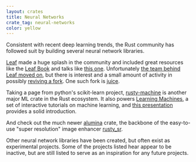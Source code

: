 ```yaml
---
layout: crates
title: Neural Networks
crate_tag: neural-networks
color: yellow
---
```


Consistent with recent deep learning trends,
the Rust community has followed suit by building several neural network libraries.

[Leaf](https://crates.io/crates/leaf) made a huge splash in the community
and included great resources like the [Leaf Book](http://autumnai.com/leaf/book/)
and talks like [this one](https://air.mozilla.org/rust-berlin-machine-learning-leaf-and-collenchyma/).
Unfortunately [the team behind Leaf moved on](https://medium.com/@mjhirn/tensorflow-wins-89b78b29aafb#.pvv7a6dm7),
but there is interest and a small amount of activity in possibly [reviving a fork](https://github.com/autumnai/leaf/issues/108).
One such fork is [juice](https://crates.io/crates/juice).

Taking a page from python's scikit-learn project, [rusty-machine](https://crates.io/crates/rusty-machine)
is another major ML crate in the Rust ecosystem. It also powers [Learning Machines](https://learning-machines.herokuapp.com/),
a set of interactive tutorials on machine learning, and [this presentation](http://athemathmo.github.io/2016/07/28/rusty-machine-talk.html#/)
provides a solid introduction.

And check out the much newer [alumina](https://crates.io/crates/alumina) crate, the backbone of the easy-to-use
"super resolution" image enhancer [rusty_sr](https://github.com/millardjn/rusty_sr).

Other neural network libraries have been created, but often exist as experimental projects.
Some of the projects listed hear appear to be inactive, but are still listed to serve as an inspiration
for any future projects.

